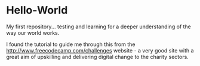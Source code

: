 # Hello-World
My first repository... testing and learning for a deeper understanding of the way our world works.

I found the tutorial to guide me through this from the http://www.freecodecamp.com/challenges website - a very good site with a great aim of upskilling and delivering digital change to the charity sectors. 
